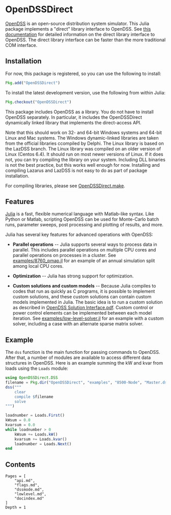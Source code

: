 # OpenDSSDirect

[OpenDSS](http://smartgrid.epri.com/SimulationTool.aspx) is an open-source
distribution system simulator. This Julia package implements a "direct" library
interface to OpenDSS. See [this
documentation](http://svn.code.sf.net/p/electricdss/code/trunk/Distrib/Doc/OpenDSS_Direct_DLL.pdf)
for detailed information on the direct library interface to OpenDSS. The direct
library interface can be faster than the more traditional COM interface.

## Installation

For now, this package is registered, so you can use the following to install:

```julia
Pkg.add("OpenDSSDirect")
```

To install the latest development version, use the following from within Julia:

```julia
Pkg.checkout("OpenDSSDirect")
```

This package includes OpenDSS as a library. You do not have to install OpenDSS
separately. In particular, it includes the OpenDSSDirect dynamically linked
library that implements the direct-access API.

Note that this should work on 32- and 64-bit Windows systems and 64-bit Linux
and Mac systems. The Windows dynamic-linked libraries are taken from the official
libraries ccompiled by Delphi. The Linux library is based on the LazDSS branch.
The Linux library was compiled on an older version of Linux (Centos 6.4). It 
should run on most newer versions of Linux. If it does not, you can try compiling
the library on your system. Including DLL binaries is not the
best practice, but this works well enough for now. Installing and compiling
Lazarus and LazDSS is not easy to do as part of package installation.

For compiling libraries, please see [OpenDSSDirect.make](https://github.com/Muxelmann/OpenDSSDirect.make).

## Features

[Julia](http://julialang.org/) is a fast, flexible numerical language with
Matlab-like syntax. Like Python or Matlab, scripting OpenDSS can be used for
Monte-Carlo batch runs, parameter sweeps, post processing and plotting of
results, and more.

Julia has several key features for advanced operations with OpenDSS:

* **Parallel operations** -- Julia supports several ways to process data in
  parallel. This includes parallel operations on multiple CPU cores and
  parallel operations on processes in a cluster. See
  [examples/8760_pmap.jl](https://github.com/tshort/OpenDSSDirect.jl/blob/master/examples/8760_pmap.jl)
  for an example of an annual simulation split among local CPU cores.

* **Optimization** -- Julia has strong support for optimization.

* **Custom solutions and custom models** -- Because Julia compiles to codes
  that run as quickly as C programs, it is possible to implement custom
  solutions, and these custom solutions can contain custom models implemented
  in Julia. The basic idea is to run a custom solution as described in
  [OpenDSS Solution Interface.pdf](http://svn.code.sf.net/p/electricdss/code/trunk/Distrib/Doc/OpenDSS%20Solution%20Interface.pdf).
  Custom control or power control elements can be implemented between each
  model iteration. See
  [examples/low-level-solver.jl](https://github.com/tshort/OpenDSSDirect.jl/blob/master/examples/low-level-solver.jl)
  for an example with a custom solver, including a case with an alternate sparse
  matrix solver.

## Example

The `dss` function is the main function for passing commands to OpenDSS. 
After that, a number of modules are available to access different data structures
in OpenDSS. Here is an example summing the kW and kvar from loads using the 
`Loads` module:

```julia
using OpenDSSDirect.DSS
filename = Pkg.dir("OpenDSSDirect", "examples", "8500-Node", "Master.dss")
dss("""
    clear
    compile $filename
    solve
""")

loadnumber = Loads.First()
kWsum = 0.0
kvarsum = 0.0
while loadnumber > 0
    kWsum += Loads.kW()
    kvarsum += Loads.kvar()
    loadnumber = Loads.Next()
end
```


## Contents

```@contents
Pages = [
    "api.md",
    "flags.md",
    "dssmode.md",
    "lowlevel.md",
    "docindex.md"
]
Depth = 1
```
